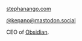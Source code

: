 [stephanango.com](https://stephanango.com/)

[@kepano@mastodon.social](https://mastodon.social/@kepano)

CEO of [Obsidian](https://obsidian.md).

